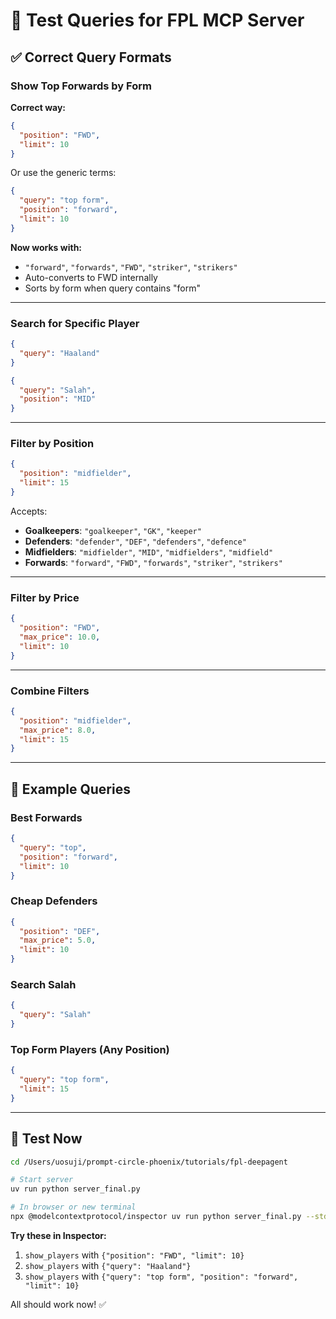 # 🧪 Test Queries for FPL MCP Server

## ✅ Correct Query Formats

### **Show Top Forwards by Form**

**Correct way:**
```json
{
  "position": "FWD",
  "limit": 10
}
```

Or use the generic terms:
```json
{
  "query": "top form",
  "position": "forward",
  "limit": 10
}
```

**Now works with:**
- `"forward"`, `"forwards"`, `"FWD"`, `"striker"`, `"strikers"`
- Auto-converts to FWD internally
- Sorts by form when query contains "form"

---

### **Search for Specific Player**

```json
{
  "query": "Haaland"
}
```

```json
{
  "query": "Salah",
  "position": "MID"
}
```

---

### **Filter by Position**

```json
{
  "position": "midfielder",
  "limit": 15
}
```

Accepts:
- **Goalkeepers**: `"goalkeeper"`, `"GK"`, `"keeper"`
- **Defenders**: `"defender"`, `"DEF"`, `"defenders"`, `"defence"`
- **Midfielders**: `"midfielder"`, `"MID"`, `"midfielders"`, `"midfield"`
- **Forwards**: `"forward"`, `"FWD"`, `"forwards"`, `"striker"`, `"strikers"`

---

### **Filter by Price**

```json
{
  "position": "FWD",
  "max_price": 10.0,
  "limit": 10
}
```

---

### **Combine Filters**

```json
{
  "position": "midfielder",
  "max_price": 8.0,
  "limit": 15
}
```

---

## 🎯 Example Queries

### Best Forwards
```json
{
  "query": "top",
  "position": "forward",
  "limit": 10
}
```

### Cheap Defenders
```json
{
  "position": "DEF",
  "max_price": 5.0,
  "limit": 10
}
```

### Search Salah
```json
{
  "query": "Salah"
}
```

### Top Form Players (Any Position)
```json
{
  "query": "top form",
  "limit": 15
}
```

---

## 🚀 Test Now

```bash
cd /Users/uosuji/prompt-circle-phoenix/tutorials/fpl-deepagent

# Start server
uv run python server_final.py

# In browser or new terminal
npx @modelcontextprotocol/inspector uv run python server_final.py --stdio
```

**Try these in Inspector:**

1. `show_players` with `{"position": "FWD", "limit": 10}`
2. `show_players` with `{"query": "Haaland"}`
3. `show_players` with `{"query": "top form", "position": "forward", "limit": 10}`

All should work now! ✅

